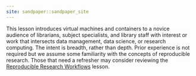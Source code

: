 ```yaml
---
site: sandpaper::sandpaper_site
---
```


This lesson introduces virtual machines and containers to a novice audience of librarians, subject specialists, and library staff with interest or work that intersects data management, data science, or research computing. The intent is breadth, rather than depth. Prior experience is not required but we assume some familiarity with the concepts of reproducible research. Those that need a refresher may consider reviewing the [Reproducible Research Workflows](https://ucla-imls-open-sci.info/reproducible-workflows/index.html) lesson.
